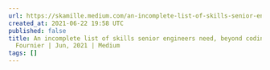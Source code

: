 ```yaml
---
url: https://skamille.medium.com/an-incomplete-list-of-skills-senior-engineers-need-beyond-coding-8ed4a521b29f
created_at: 2021-06-22 19:58 UTC
published: false
title: An incomplete list of skills senior engineers need, beyond coding | by Camille
  Fournier | Jun, 2021 | Medium
tags: []
---
```



